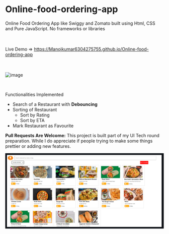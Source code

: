 # Online-food-ordering-app
Online Food Ordering App like Swiggy and Zomato built using Html, CSS and Pure JavaScript. No frameworks or libraries <br/><br/><br/>

Live Demo => https://Manojkumar6304275755.github.io/Online-food-ordering-app  <br/><br/><br/>

![image](https://user-images.githubusercontent.com/28086341/102119032-855d4280-3e66-11eb-8070-59a73b68a918.png)

<br/>

Functionalities Implemented <br/>
* Search of a Restaurant with <b>Debouncing</b>
* Sorting of Restaurant
  * Sort by Rating
  * Sort by ETA
* Mark Restaurant as Favourite


<b>Pull Requests Are Welcome:</b> This project is built part of my UI Tech round preparation. While I do appreciate if people trying to make some things prettier or adding new features.

![image alt](https://github.com/Manojkumar6304275755/online-food-ordering-app/blob/cb19e140f8e138cd9e7e6f13ab6cb2fd210c7908/Screenshot%202025-10-01%20100106.png)


